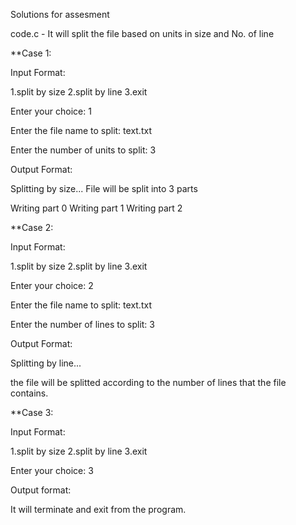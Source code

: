 Solutions for assesment

code.c - It will split the file based on units in size and No. of line 


**Case 1:

Input Format:

1.split by size
2.split by line
3.exit

Enter your choice: 1

Enter the file name to split: text.txt

Enter the number of units to split: 3

Output Format:

Splitting by size...
File will be split into 3 parts

Writing part 0
Writing part 1
Writing part 2


**Case 2:

Input Format:

1.split by size
2.split by line
3.exit

Enter your choice: 2

Enter the file name to split: text.txt

Enter the number of lines to split: 3

Output Format:

Splitting by line...

the file will be splitted according to the number of lines that the file contains.


**Case 3:

Input Format:

1.split by size
2.split by line
3.exit

Enter your choice: 3

Output format:

It will terminate and exit from the program.

